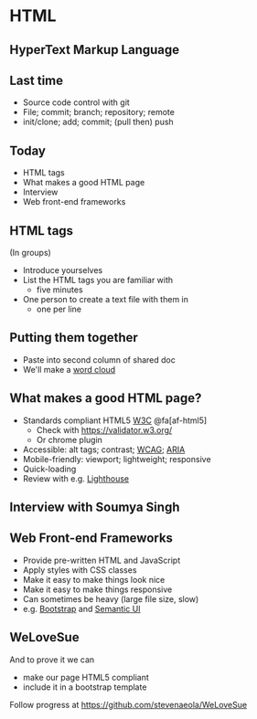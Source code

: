 
# HTML

## HyperText Markup Language


## Last time

* Source code control with git
* File; commit; branch; repository; remote
* init/clone; add; commit; (pull then) push


## Today

* HTML tags
* What makes a good HTML page
* Interview
* Web front-end frameworks


## HTML tags

(In groups) 
* Introduce yourselves
* List the HTML tags you are familiar with 
  - five minutes
* One person to create a text file with them in
  - one per line


## Putting them together

* Paste into second column of shared doc
* We'll make a [word cloud](https://www.wordclouds.com/)


## What makes a good HTML page?

* Standards compliant HTML5 [W3C](https://www.w3.org/TR/html52/) @fa[af-html5]
  - Check with <https://validator.w3.org/>
  - Or chrome plugin
* Accessible: alt tags; contrast; [WCAG](https://www.w3.org/TR/WCAG21/); [ARIA](https://developer.mozilla.org/en-US/docs/Web/Accessibility/ARIA)
* Mobile-friendly: viewport; lightweight; responsive
* Quick-loading
* Review with e.g. [Lighthouse](https://developers.google.com/web/tools/lighthouse)


## Interview with Soumya Singh


## Web Front-end Frameworks

- Provide pre-written HTML and JavaScript
- Apply styles with CSS classes
- Make it easy to make things look nice
- Make it easy to make things responsive
- Can sometimes be heavy (large file size, slow)
- e.g. [Bootstrap](https://getbootstrap.com/) and [Semantic UI](https://semantic-ui.com/)


## WeLoveSue

And to prove it we can

- make our page HTML5 compliant
- include it in a bootstrap template

Follow progress at <https://github.com/stevenaeola/WeLoveSue>




